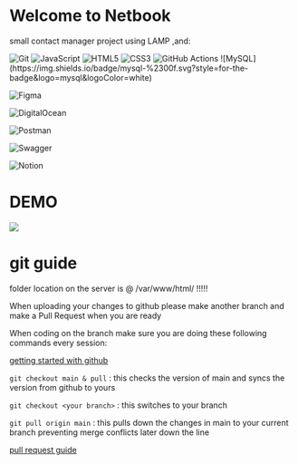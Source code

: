 # Welcome to Netbook
small contact manager project using LAMP ,and:


<img alt="Git" src="https://img.shields.io/badge/git%20-%23F05033.svg?&style=for-the-badge&logo=git&logoColor=white"/>
<img alt="JavaScript" src="https://img.shields.io/badge/javascript%20-%23323330.svg?&style=for-the-badge&logo=javascript&logoColor=%23F7DF1E"/>
<img alt="HTML5" src="https://img.shields.io/badge/html5%20-%23E34F26.svg?&style=for-the-badge&logo=html5&logoColor=white"/>
<img alt="CSS3" src="https://img.shields.io/badge/css3%20-%231572B6.svg?&style=for-the-badge&logo=css3&logoColor=white"/>
<img alt="GitHub Actions" src="https://img.shields.io/badge/github%20actions%20-%232671E5.svg?&style=for-the-badge&logo=github%20actions&logoColor=white"/>
![MySQL](https://img.shields.io/badge/mysql-%2300f.svg?style=for-the-badge&logo=mysql&logoColor=white)

![Figma](https://img.shields.io/badge/figma-%23F24E1E.svg?style=for-the-badge&logo=figma&logoColor=white)

![DigitalOcean](https://img.shields.io/badge/DigitalOcean-%230167ff.svg?style=for-the-badge&logo=digitalOcean&logoColor=white)

![Postman](https://img.shields.io/badge/Postman-FF6C37?style=for-the-badge&logo=postman&logoColor=white)

![Swagger](https://img.shields.io/badge/-Swagger-%23Clojure?style=for-the-badge&logo=swagger&logoColor=white)  

![Notion](https://img.shields.io/badge/Notion-%23000000.svg?style=for-the-badge&logo=notion&logoColor=white)

# DEMO
![](https://4331group12-22.xyz/images/2022-09-27%2000-31-18.gif)

# git guide
folder location on the server is @ /var/www/html/ !!!!!

When uploading your changes to github please make another branch and make a Pull Request when you are ready

When coding on the branch make sure you are doing these following commands every session:

[getting started with github](https://www.freecodecamp.org/news/the-beginners-guide-to-git-github/)

`git checkout main & pull`    : this checks the version of main and syncs the version from github to yours

`git checkout <your branch>`  : this switches to your branch

`git pull origin main`        : this pulls down the changes in main to your current branch preventing merge conflicts later down the line

[pull request guide](https://docs.github.com/en/pull-requests/collaborating-with-pull-requests/proposing-changes-to-your-work-with-pull-requests/creating-a-pull-request)
